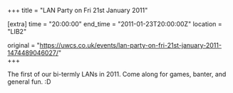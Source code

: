 +++
title = "LAN Party on Fri 21st January 2011"

[extra]
time = "20:00:00"
end_time = "2011-01-23T20:00:00Z"
location = "LIB2"

original = "https://uwcs.co.uk/events/lan-party-on-fri-21st-january-2011-1474489046027/"    
+++

The first of our bi-termly LANs in 2011. Come along for games, banter, and general fun. :D


